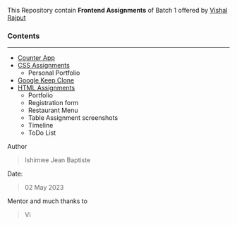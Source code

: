This Repository contain **Frontend Assignments**  of Batch 1 offered by [Vishal Rajput](https://www.linkedin.com/in/vishalraj1/)

### Contents
---
- [Counter App]()
- [CSS Assignments]()
  - Personal Portfolio
- [Google Keep Clone]()
- [HTML Assignments]()
  - Portfolio
  - Registration form
  - Restaurant Menu
  - Table Assignment
    screenshots
  - Timeline
  - ToDo List

Author
> Ishimwe Jean Baptiste

Date:
> 02 May 2023

Mentor and much thanks to
> Vi
